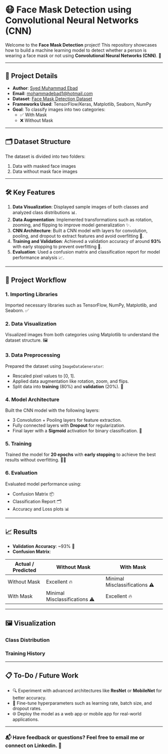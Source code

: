 # 😷 Face Mask Detection using Convolutional Neural Networks (CNN)

Welcome to the **Face Mask Detection** project! This repository showcases how to build a machine learning model to detect whether a person is wearing a face mask or not using **Convolutional Neural Networks (CNN)**. 🧠

---

## 📌 Project Details

- **Author**: [Syed Muhammad Ebad](https://www.kaggle.com/syedmuhammadebad)
- **Email**: [mohammadebad1@hotmail.com](mailto:mohammadebad1@hotmail.com)
- **Dataset**: [Face Mask Detection Dataset](https://www.kaggle.com/datasets/omkargurav/face-mask-dataset/data)
- **Frameworks Used**: TensorFlow/Keras, Matplotlib, Seaborn, NumPy
- **Goal**: To classify images into two categories:
  - ✅ With Mask
  - ❌ Without Mask

---

## 🗂️ Dataset Structure

The dataset is divided into two folders:
1. Data with masked face images
2. Data without mask face images


---

## 🛠️ Key Features

1. **Data Visualization**: Displayed sample images of both classes and analyzed class distributions 📊.
2. **Data Augmentation**: Implemented transformations such as rotation, zooming, and flipping to improve model generalization ✨.
3. **CNN Architecture**: Built a CNN model with layers for convolution, pooling, and dropout to extract features and avoid overfitting 🧩.
4. **Training and Validation**: Achieved a validation accuracy of around **93%** with early stopping to prevent overfitting 🎯.
5. **Evaluation**: Used a confusion matrix and classification report for model performance analysis 📈.

---

## 🚀 Project Workflow

### 1. **Importing Libraries**
Imported necessary libraries such as TensorFlow, NumPy, Matplotlib, and Seaborn. ✅

### 2. **Data Visualization**
Visualized images from both categories using Matplotlib to understand the dataset structure. 🖼️

### 3. **Data Preprocessing**
Prepared the dataset using `ImageDataGenerator`:
- Rescaled pixel values to [0, 1].
- Applied data augmentation like rotation, zoom, and flips.
- Split data into **training** (80%) and **validation** (20%). 📂

### 4. **Model Architecture**
Built the CNN model with the following layers:
- 3 Convolution + Pooling layers for feature extraction.
- Fully connected layers with **Dropout** for regularization.
- Final layer with a **Sigmoid** activation for binary classification. 🧱

### 5. **Training**
Trained the model for **20 epochs** with **early stopping** to achieve the best results without overfitting. 🏋️‍♂️

### 6. **Evaluation**
Evaluated model performance using:
- Confusion Matrix 📦
- Classification Report 🗂️
- Accuracy and Loss plots 📊

---

## 📈 Results

- **Validation Accuracy**: ~93% 🎉
- **Confusion Matrix**: 

| Actual / Predicted | Without Mask | With Mask |
|--------------------|--------------|-----------|
| Without Mask       | Excellent 🔥 | Minimal Misclassifications ⚠️ |
| With Mask          | Minimal Misclassifications ⚠️ | Excellent 🔥 |

---

## 🖼️ Visualization

### Class Distribution


### Training History


---

## 📋 To-Do / Future Work

- 🔍 Experiment with advanced architectures like **ResNet** or **MobileNet** for better accuracy.
- 🔄 Fine-tune hyperparameters such as learning rate, batch size, and dropout rates.
- 🌐 Deploy the model as a web app or mobile app for real-world applications.

---

### 📬 Have feedback or questions? Feel free to email me or connect on Linkedin. 🙌

